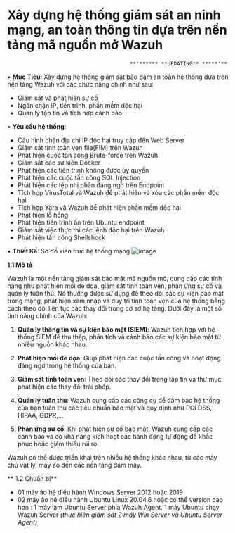 # Xây dựng hệ thống giám sát an ninh mạng, an toàn thông tin dựa trên nền tảng mã nguồn mở Wazuh

                                           **'****** **UPDATING** *****'**
      
•	**Mục Tiêu**:
Xây dựng hệ thống giám sát bảo đảm an toàn hệ thống dựa trên nền tảng Wazuh với các chức năng chính như sau:
-	Giám sát và phát hiện sự cố
-	Ngăn chặn IP, tiến trình, phần mềm độc hại
-	Quản lý tập tin và tích hợp cảnh báo

•	**Yêu cầu hệ thống**: 
-	Cấu hình chặn địa chỉ IP độc hại truy cập đến Web Server
-	Giám sát tính toàn vẹn file(FIM) trên Wazuh
-	Phát hiện cuộc tấn công Brute-force trên Wazuh
-	Giám sát các sự kiên Docker
-	Phát hiện các tiến trình không được ủy quyền
-	Phát hiện các cuộc tấn công SQL Injection
-	Phát hiện các tệp nhị phân đáng ngờ trên Endpoint
-	Tích hợp VirusTotal và Wazuh để phát hiện và xóa các phần mềm độc hại
-	Tích hợp Yara và Wazuh để phát hiện phần mềm độc hại
-	Phát hiện lỗ hổng
-	Phát hiện tiến trình ẩn trên Ubuntu endpoint 
-	Giám sát việc thực thi các lệnh độc hại trên Wazuh
-	Phát hiện tấn công Shellshock
  
•	**Thiết Kế**: Sơ đồ kiến trúc hệ thống mạng
 ![image](https://github.com/user-attachments/assets/64f5a695-b499-471b-aff2-ca9429ce1cbb)



**1.1	Mô tả**

Wazuh là một nền tảng giám sát bảo mật mã nguồn mở, cung cấp các tính năng như phát hiện mối đe dọa, giám sát tính toàn vẹn, phản ứng sự cố và quản lý tuân thủ. Nó thường được sử dụng để theo dõi các sự kiện bảo mật trong mạng, phát hiện xâm nhập và duy trì tính toàn vẹn của hệ thống bằng cách theo dõi liên tục các thay đổi trong cơ sở hạ tầng. Dưới đây là một số tính năng chính của Wazuh:

1. **Quản lý thông tin và sự kiện bảo mật (SIEM)**: Wazuh tích hợp với hệ thống SIEM để thu thập, phân tích và cảnh báo các sự kiện bảo mật từ nhiều nguồn khác nhau.
  
2. **Phát hiện mối đe dọa**: Giúp phát hiện các cuộc tấn công và hoạt động đáng ngờ trong hệ thống của bạn.

3. **Giám sát tính toàn vẹn**: Theo dõi các thay đổi trong tập tin và thư mục, phát hiện các thay đổi trái phép.

4. **Quản lý tuân thủ**: Wazuh cung cấp các công cụ để đảm bảo hệ thống của bạn tuân thủ các tiêu chuẩn bảo mật và quy định như PCI DSS, HIPAA, GDPR,...

5. **Phản ứng sự cố**: Khi phát hiện sự cố bảo mật, Wazuh cung cấp các cảnh báo và có khả năng kích hoạt các hành động tự động để khắc phục hoặc giảm thiểu rủi ro.

Wazuh có thể được triển khai trên nhiều hệ thống khác nhau, từ các máy chủ vật lý, máy ảo đến các nền tảng đám mây.


** 1.2	Chuẩn bị**

-	01 máy ảo hệ điều hành Windows Server 2012 hoặc 2019
-	02 máy ảo hệ điều hành Ubuntu Linux 20.04.6 hoặc có thể version cao hơn : 1 máy làm Ubuntu Server phía Wazuh Agent, 1 máy Ubuntu chạy Wazuh Server *(thực hiện giám sát 2 máy Win Server và Ubuntu Server Agent)*


